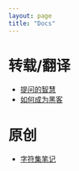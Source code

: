 ```yaml
---
layout: page
title: "Docs"
---
```


# 转载/翻译

- [提问的智慧](smart-questions.html)
- [如何成为黑客](hacker-howto.html)

# 原创

- [字符集笔记](charset_notes.html)
